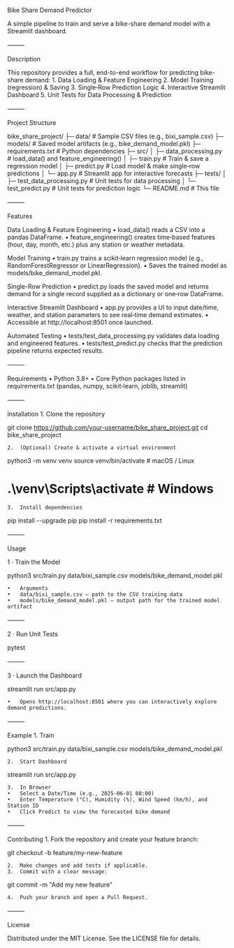 Bike Share Demand Predictor

A simple pipeline to train and serve a bike-share demand model with a Streamlit dashboard.

⸻

Description

This repository provides a full, end-to-end workflow for predicting bike-share demand:
	1.	Data Loading & Feature Engineering
	2.	Model Training (regression) & Saving
	3.	Single‐Row Prediction Logic
	4.	Interactive Streamlit Dashboard
	5.	Unit Tests for Data Processing & Prediction

⸻

Project Structure

bike_share_project/
├─ data/                      # Sample CSV files (e.g., bixi_sample.csv)
├─ models/                    # Saved model artifacts (e.g., bike_demand_model.pkl)
├─ requirements.txt           # Python dependencies
├─ src/
│  ├─ data_processing.py      # load_data() and feature_engineering()
│  ├─ train.py                # Train & save a regression model
│  ├─ predict.py              # Load model & make single‐row predictions
│  └─ app.py                  # Streamlit app for interactive forecasts
├─ tests/
│  ├─ test_data_processing.py # Unit tests for data processing
│  └─ test_predict.py         # Unit tests for prediction logic
└─ README.md                  # This file


⸻

Features

Data Loading & Feature Engineering
	•	load_data() reads a CSV into a pandas DataFrame.
	•	feature_engineering() creates time‐based features (hour, day, month, etc.) plus any station or weather metadata.

Model Training
	•	train.py trains a scikit‐learn regression model (e.g., RandomForestRegressor or LinearRegression).
	•	Saves the trained model as models/bike_demand_model.pkl.

Single-Row Prediction
	•	predict.py loads the saved model and returns demand for a single record supplied as a dictionary or one‐row DataFrame.

Interactive Streamlit Dashboard
	•	app.py provides a UI to input date/time, weather, and station parameters to see real‐time demand estimates.
	•	Accessible at http://localhost:8501 once launched.

Automated Testing
	•	tests/test_data_processing.py validates data loading and engineered features.
	•	tests/test_predict.py checks that the prediction pipeline returns expected results.

⸻

Requirements
	•	Python 3.8+
	•	Core Python packages listed in requirements.txt (pandas, numpy, scikit‐learn, joblib, streamlit)

⸻

Installation
	1.	Clone the repository

git clone https://github.com/your-username/bike_share_project.git
cd bike_share_project


	2.	(Optional) Create & activate a virtual environment

python3 -m venv venv
source venv/bin/activate      # macOS / Linux
# .\venv\Scripts\activate     # Windows


	3.	Install dependencies

pip install --upgrade pip
pip install -r requirements.txt



⸻

Usage

1 · Train the Model

python3 src/train.py data/bixi_sample.csv models/bike_demand_model.pkl

	•	Arguments
	•	data/bixi_sample.csv – path to the CSV training data
	•	models/bike_demand_model.pkl – output path for the trained model artifact

⸻

2 · Run Unit Tests

pytest


⸻

3 · Launch the Dashboard

streamlit run src/app.py

	•	Opens http://localhost:8501 where you can interactively explore demand predictions.

⸻

Example
	1.	Train

python3 src/train.py data/bixi_sample.csv models/bike_demand_model.pkl


	2.	Start Dashboard

streamlit run src/app.py


	3.	In Browser
	•	Select a Date/Time (e.g., 2025-06-01 08:00)
	•	Enter Temperature (°C), Humidity (%), Wind Speed (km/h), and Station ID
	•	Click Predict to view the forecasted bike demand

⸻

Contributing
	1.	Fork the repository and create your feature branch:

git checkout -b feature/my-new-feature


	2.	Make changes and add tests if applicable.
	3.	Commit with a clear message:

git commit -m "Add my new feature"


	4.	Push your branch and open a Pull Request.

⸻

License

Distributed under the MIT License. See the LICENSE file for details.
